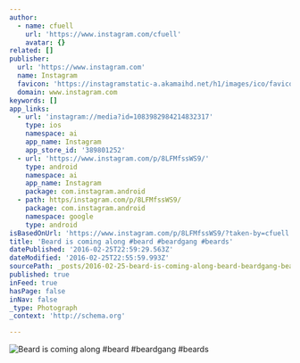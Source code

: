 ```yaml
---
author:
  - name: cfuell
    url: 'https://www.instagram.com/cfuell'
    avatar: {}
related: []
publisher:
  url: 'https://www.instagram.com'
  name: Instagram
  favicon: 'https://instagramstatic-a.akamaihd.net/h1/images/ico/favicon.ico/7cdab0872b15.ico'
  domain: www.instagram.com
keywords: []
app_links:
  - url: 'instagram://media?id=1083982984214832317'
    type: ios
    namespace: ai
    app_name: Instagram
    app_store_id: '389801252'
  - url: 'https://www.instagram.com/p/8LFMfssWS9/'
    type: android
    namespace: ai
    app_name: Instagram
    package: com.instagram.android
  - path: https/instagram.com/p/8LFMfssWS9/
    package: com.instagram.android
    namespace: google
    type: android
isBasedOnUrl: 'https://www.instagram.com/p/8LFMfssWS9/?taken-by=cfuell'
title: 'Beard is coming along #beard #beardgang #beards'
datePublished: '2016-02-25T22:59:29.563Z'
dateModified: '2016-02-25T22:55:59.993Z'
sourcePath: _posts/2016-02-25-beard-is-coming-along-beard-beardgang-beards.md
published: true
inFeed: true
hasPage: false
inNav: false
_type: Photograph
_context: 'http://schema.org'

---
```

![Beard is coming along &num;beard &num;beardgang &num;beards](https://scontent.cdninstagram.com/t51.2885-15/s640x640/sh0.08/e35/11934893_928690077204701_731112215_n.jpg?ig_cache_key=MTA4Mzk4Mjk4NDIxNDgzMjMxNw%3D%3D.2)